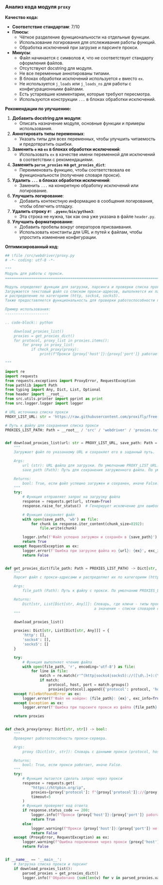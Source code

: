 ### **Анализ кода модуля `proxy`**

**Качество кода:**

- **Соответствие стандартам**: 7/10
- **Плюсы**:
  - Чёткое разделение функциональности на отдельные функции.
  - Использование логирования для отслеживания работы функций.
  - Обработка исключений при загрузке и парсинге прокси.
- **Минусы**:
  - Файл начинается с символов `#`, что не соответствует стандарту оформления файлов.
  - Отсутствуют docstring для модуля.
  - Не все переменные аннотированы типами.
  - В блоках обработки исключений используется `e` вместо `ex`.
  - Не используется `j_loads` или `j_loads_ns` для работы с конфигурационными файлами.
  - Есть устаревшие комментарии, которые требуют пересмотра.
  - Используются конструкции `...` в блоках обработки исключений.

**Рекомендации по улучшению:**

1.  **Добавить docstring для модуля**:
    -   Описать назначение модуля, основные функции и примеры использования.
2.  **Аннотировать типы переменных**:
    -   Указать типы для всех переменных, чтобы улучшить читаемость и предотвратить ошибки.
3.  **Заменить `e` на `ex` в блоках обработки исключений**:
    -   Использовать `ex` в качестве имени переменной для исключений в соответствии с рекомендациями.
4.  **Заменить `parse_proxies` на `get_proxies_dict`**:
    -   Переименовать функцию, чтобы соответствовала ее функциональности (получение словаря прокси).
5.  **Удалить `...` в блоках обработки исключений**:
    -   Заменить `...` на конкретную обработку исключений или логирование.
6.  **Улучшить логирование**:
    -   Добавить контекстную информацию в сообщения логирования, чтобы облегчить отладку.
7.  **Удалить строку `#! .pyenv/bin/python3`**:
    -   Эта строка не нужна, так как она уже указана в файле `header.py`.
8. **Улучшить форматирование**:
    -   Добавить пробелы вокруг операторов присваивания.
    -   Использовать константы для URL и путей к файлам, чтобы упростить изменение конфигурации.

**Оптимизированный код:**

```python
## \file /src/webdriver/proxy.py
# -*- coding: utf-8 -*-

"""
Модуль для работы с прокси.
=========================================================================================

Модуль определяет функции для загрузки, парсинга и проверки списка прокси.
Загружается текстовый файл со списком прокси-адресов, выполняется их парсинг
и распределение по категориям (http, socks4, socks5).
Также предоставляется функциональность для проверки работоспособности прокси-серверов.

Пример использования:
--------------------

.. code-block:: python

    download_proxies_list()
    proxies = get_proxies_dict()
    for protocol, proxy_list in proxies.items():
        for proxy in proxy_list:
            if check_proxy(proxy):
                print(f"Прокси {proxy['host']}:{proxy['port']} работает.")

"""

import re
import requests
from requests.exceptions import ProxyError, RequestException
from pathlib import Path
from typing import Any, Dict, List, Optional
from header import __root__
from src.utils.printer import pprint as print
from src.logger.logger import logger

# URL источника списка прокси
PROXY_LIST_URL: str = 'https://raw.githubusercontent.com/proxifly/free-proxy-list/main/proxies/all/data.txt'

# Путь к файлу для сохранения списка прокси
PROXIES_LIST_PATH: Path = __root__ / 'src' / 'webdriver' / 'proxies.txt'


def download_proxies_list(url: str = PROXY_LIST_URL, save_path: Path = PROXIES_LIST_PATH) -> bool:
    """
    Загружает файл по указанному URL и сохраняет его в заданный путь.

    Args:
        url (str): URL файла для загрузки. По умолчанию PROXY_LIST_URL.
        save_path (Path): Путь для сохранения загруженного файла. По умолчанию PROXIES_LIST_PATH.

    Returns:
        bool: True, если файл успешно загружен и сохранен, иначе False.
    """
    try:
        # Функция отправляет запрос на загрузку файла
        response = requests.get(url, stream=True)
        response.raise_for_status()  # Генерирует исключение для ошибок HTTP

        # Функция сохраняет файл
        with open(save_path, 'wb') as file:
            for chunk in response.iter_content(chunk_size=8192):
                file.write(chunk)

        logger.info(f'Файл успешно загружен и сохранён в {save_path}')
        return True
    except RequestException as ex:
        logger.error(f'Ошибка при загрузке файла из {url}: {ex}', exc_info=True)
        return False


def get_proxies_dict(file_path: Path = PROXIES_LIST_PATH) -> Dict[str, List[Dict[str, Any]]]:
    """
    Парсит файл с прокси-адресами и распределяет их по категориям (http, socks4, socks5).

    Args:
        file_path (Path): Путь к файлу с прокси. По умолчанию PROXIES_LIST_PATH.

    Returns:
        Dict[str, List[Dict[str, Any]]]: Словарь, где ключи - типы прокси (http, socks4, socks5),
                                         а значения - списки словарей с данными прокси (protocol, host, port).
    """

    download_proxies_list()

    proxies: Dict[str, List[Dict[str, Any]]] = {
        'http': [],
        'socks4': [],
        'socks5': []
    }

    try:
        # Функция выполняет чтение файла
        with open(file_path, 'r', encoding='utf-8') as file:
            for line in file:
                match = re.match(r'^(http|socks4|socks5)://([\d\.]+):(\d+)', line.strip())
                if match:
                    protocol, host, port = match.groups()
                    proxies[protocol].append({'protocol': protocol, 'host': host, 'port': port})
    except FileNotFoundError as ex:
        logger.error(f'Файл не найден: {file_path}: {ex}', exc_info=True)
    except Exception as ex:
        logger.error(f'Ошибка при парсинге прокси из файла {file_path}: {ex}', exc_info=True)

    return proxies


def check_proxy(proxy: Dict[str, str]) -> bool:
    """
    Проверяет работоспособность прокси-сервера.

    Args:
        proxy (Dict[str, str]): Словарь с данными прокси (protocol, host, port).

    Returns:
        bool: True, если прокси работает, иначе False.
    """
    try:
        # Функция пытается сделать запрос через прокси
        response = requests.get(
            "https://httpbin.org/ip",
            proxies={proxy['protocol']: f"{proxy['protocol']}://{proxy['host']}:{proxy['port']}"},
            timeout=5
        )
        # Функция проверяет код ответа
        if response.status_code == 200:
            logger.info(f"Прокси {proxy['host']}:{proxy['port']} работает")
            return True
        else:
            logger.warning(f"Прокси {proxy['host']}:{proxy['port']} не работает (Статус: {response.status_code})")
            return False
    except (ProxyError, RequestException) as ex:
        logger.warning(f"Ошибка подключения через прокси {proxy['host']}:{proxy['port']}: {ex}")
        return False


if __name__ == '__main__':
    # Загрузка списка прокси и парсинг
    if download_proxies_list():
        parsed_proxies = get_proxies_dict()
        logger.info(f'Обработано {sum(len(v) for v in parsed_proxies.values())} прокси.')